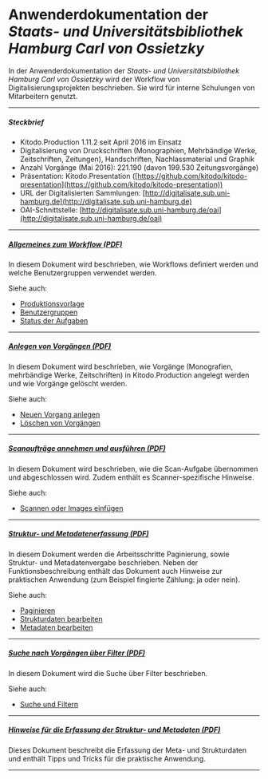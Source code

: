 # Anwenderdokumentation der _Staats- und Universitätsbibliothek Hamburg Carl von Ossietzky_ 

In der Anwenderdokumentation der _Staats- und Universitätsbibliothek Hamburg Carl von Ossietzky_ wird der Workflow von Digitalisierungsprojekten beschrieben. Sie wird für interne Schulungen von Mitarbeitern genutzt. 

---

##### _Steckbrief_ 

- Kitodo.Production 1.11.2 seit April 2016 im Einsatz
- Digitalisierung von Druckschriften (Monographien, Mehrbändige Werke, Zeitschriften, Zeitungen), Handschriften, Nachlassmaterial und Graphik 
- Anzahl Vorgänge (Mai 2016): 221.190 (davon 199.530 Zeitungsvorgänge)
- Präsentation: Kitodo.Presentation ([https://github.com/kitodo/kitodo-presentation](https://github.com/kitodo/kitodo-presentation))
- URL der Digitalisierten Sammlungen: [http://digitalisate.sub.uni-hamburg.de](http://digitalisate.sub.uni-hamburg.de)
- OAI-Schnittstelle: [http://digitalisate.sub.uni-hamburg.de/oai](http://digitalisate.sub.uni-hamburg.de/oai)

---

##### _[Allgemeines zum Workflow (PDF)](Allgemeines_zum_Workflow_Medienwerkstatt.pdf)_

In diesem Dokument wird beschrieben, wie Workflows definiert werden und welche Benutzergruppen verwendet werden. 

Siehe auch:
* [Produktionsvorlage](../../../Using/Anwenderhandbuch/V_1.11/Produktionsvorlage.md)
* [Benutzergruppen](../../../Using/Anwenderhandbuch/V_1.11/Benutzergruppen.md)
* [Status der Aufgaben](../../../Using/Anwenderhandbuch/V_1.11/Status-der-Aufgaben.md)

---

##### _[Anlegen von Vorgängen (PDF)](Anlegen_von_Vorgaengen_Medienwerkstatt.pdf)_

In diesem Dokument wird beschrieben, wie Vorgänge (Monografien, mehrbändige Werke, Zeitschriften) in Kitodo.Production angelegt werden und wie Vorgänge gelöscht werden. 

Siehe auch:
* [Neuen Vorgang anlegen](../../../Using/Anwenderhandbuch/V_1.11/Neuen-Vorgang-anlegen.md)
* [Löschen von Vorgängen](../../../Using/Anwenderhandbuch/V_1.11/Löschen-von-Vorgängen.md)

---

##### _[Scanaufträge annehmen und ausführen (PDF)](Scanauftraege_annehmen_und_ausfuehren_Medienwerkstatt.pdf)_

In diesem Dokument wird beschrieben, wie die Scan-Aufgabe übernommen und abgeschlossen wird. Zudem enthält es Scanner-spezifische Hinweise. 

Siehe auch:
* [Scannen oder Images einfügen](../../../Using/Anwenderhandbuch/V_1.11/Scannen-oder-Images-einfügen.md) 

---

##### _[Struktur- und Metadatenerfassung (PDF)](Struktur_und_Metadatenerfassung_Medienwerkstatt.pdf)_

In diesem Dokument werden die Arbeitsschritte Paginierung, sowie Struktur- und Metadatenvergabe beschrieben. Neben der Funktionsbeschreibung enthält das Dokument auch Hinweise zur praktischen Anwendung (zum Beispiel fingierte Zählung: ja oder nein). 

Siehe auch: 
* [Paginieren](../../../Using/Anwenderhandbuch/V_1.11/Paginieren.md)
* [Strukturdaten bearbeiten](../../../Using/Anwenderhandbuch/V_1.11/Strukturdaten-bearbeiten.md)
* [Metadaten bearbeiten](../../../Using/Anwenderhandbuch/V_1.11/Metadaten-bearbeiten.md)

---

##### _[Suche nach Vorgängen über Filter (PDF)](Suche_nach_Vorgaengen_ueber_Filter_Medienwerkstatt.pdf)_

In diesem Dokument wird die Suche über Filter beschrieben. 

Siehe auch:
* [Suche und Filtern](../../../Using/Anwenderhandbuch/V_1.11/Suche-und-Filtern.md)

---

##### _[Hinweise für die Erfassung der Struktur- und Metadaten (PDF)](Hinweise_fuer_die_Erfassung_der_Struktur_und_Metadaten_Medienwerkstatt.pdf)_

Dieses Dokument beschreibt die Erfassung der Meta- und Strukturdaten und enthält Tipps und Tricks für die praktische Anwendung.

---